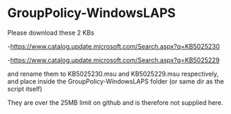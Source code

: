 # GroupPolicy-WindowsLAPS

Please download these 2 KBs

-https://www.catalog.update.microsoft.com/Search.aspx?q=KB5025230

-https://www.catalog.update.microsoft.com/Search.aspx?q=KB5025229

and rename them to KB5025230.msu and KB5025229.msu respectively, and place inside the GroupPolicy-WindowsLAPS folder (or same dir as the script itself)

They are over the 25MB limit on github and is therefore not supplied here.
